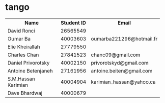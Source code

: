 # tango

<table>
  <tr>
    <th>Name</th>
    <th>Student ID</th>
    <th>Email</th>
  </tr>
  <tr>
    <td>David Ronci</td>
    <td>26565549</td>
  </tr>
  <tr>
    <td>Oumar Ba</td>
    <td>40003603</td>
    <td>oumarba221296@hotmail.fr</td>
  </tr>
<tr>
    <td>Elie Kheirallah</td>
    <td>27779550</td>
  </tr>
  <tr>
    <td>Charles Chan</td>
    <td>27841523</td>
	<td>chanc09@gmail.com</td>
  </tr>
  <tr>
    <td>Daniel Privorotsky</td>
    <td>40002150</td>
	<td>privorotskyd@gmail.com</td>
  </tr>
  <tr>
    <td> Antoine Betenjaneh </td>
    <td> 27161956 </td>
	<td>antoine.beiten@gmail.com</td>
  </tr>
  <tr>
  <td> S.M.Hassan Karimian </td>
  <td>40004904</td>
	  <td>karimian_hassan@yahoo.ca</td>
  </tr>
  <tr>
  <td>  Dave Bhardwaj </td>
  <td>  40000679 </td>
  </tr>
</table>

